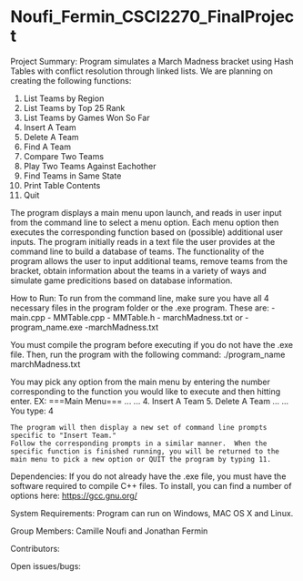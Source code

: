 # Noufi_Fermin_CSCI2270_FinalProject

Project Summary:
Program simulates a March Madness bracket using Hash Tables with conflict resolution through linked lists. We are planning on creating the following functions: 

1. List Teams by Region
2. List Teams by Top 25 Rank
3. List Teams by Games Won So Far
4. Insert A Team
5. Delete A Team
6. Find A Team
7. Compare Two Teams
8. Play Two Teams Against Eachother
9. Find Teams in Same State
10. Print Table Contents
11. Quit

The program displays a main menu upon launch, and reads in user input from the command line to select a menu option.  Each menu option then executes the corresponding function based on (possible) additional user inputs.  The program initially reads in a text file the user provides at the command line to build a database of teams.  The functionality of the program allows the user to input additional teams, remove teams from the bracket, obtain information about the teams in a variety of ways and simulate game predicitions based on database information.

How to Run:
To run from the command line, make sure you have all 4 necessary files in the program folder or the .exe program.  These are:
	- main.cpp
	- MMTable.cpp
	- MMTable.h
	- marchMadness.txt
or
	-program_name.exe
	-marchMadness.txt

You must compile the program before executing if you do not have the .exe file.  Then, run the program with the following command:
	./program_name marchMadness.txt
	
You may pick any option from the main menu by entering the number corresponding to the function you would like to execute and then hitting enter.
EX: 	===Main Menu===
	...
	...
	4. Insert A Team
	5. Delete A Team
	...
	...
	You type: 4

	The program will then display a new set of command line prompts specific to "Insert Team."
	Follow the corresponding prompts in a similar manner.  When the specific function is finished running, you will be returned to the main menu to pick a new option or QUIT the program by typing 11.
	
	
Dependencies:
If you do not already have the .exe file, you must have the software required to compile C++ files.
To install, you can find a number of options here: https://gcc.gnu.org/

System	Requirements:
Program can run on Windows, MAC OS X and Linux.

Group	Members:
Camille Noufi and Jonathan Fermin

Contributors:


Open issues/bugs:

